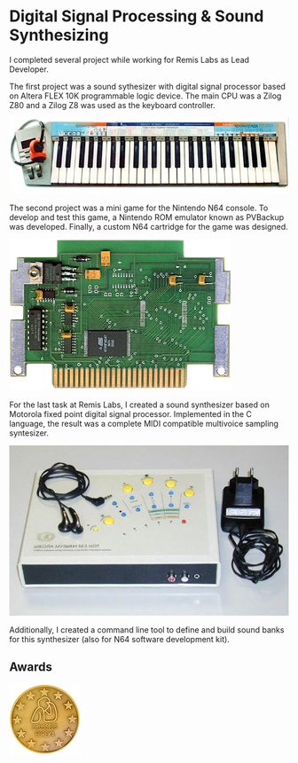 # Digital Signal Processing & Sound Synthesizing
  
I completed several project while working for Remis Labs as Lead Developer. 

The first project was a sound sythesizer with digital signal processor based on Altera FLEX 10K programmable logic device. The main CPU was a Zilog Z80 and a Zilog Z8 was used as the keyboard controller.  
  
![Flex Synt](/projects/remis/flex-synth.png)

The second project was a mini game for the Nintendo N64 console. To develop and test this game, a Nintendo ROM emulator known as PVBackup was developed. Finally, a custom N64 cartridge for the game was designed.

![N64 Cartige](/projects/remis/cartrige_400px.png)

For the last task at Remis Labs, I created a sound synthesizer based on Motorola fixed point digital signal processor. Implemented in the C language, the result was a complete MIDI compatible multivoice sampling syntesizer.     

![Synthesizer](/projects/remis/synthesizer.jpg)

Additionally, I created a command line tool to define and build sound banks for this synthesizer (also for N64 software development kit).

## Awards

![Golden Medal - Eureka Competition](/projects/remis/bruksela_eureka_gold_medal_99.png)
